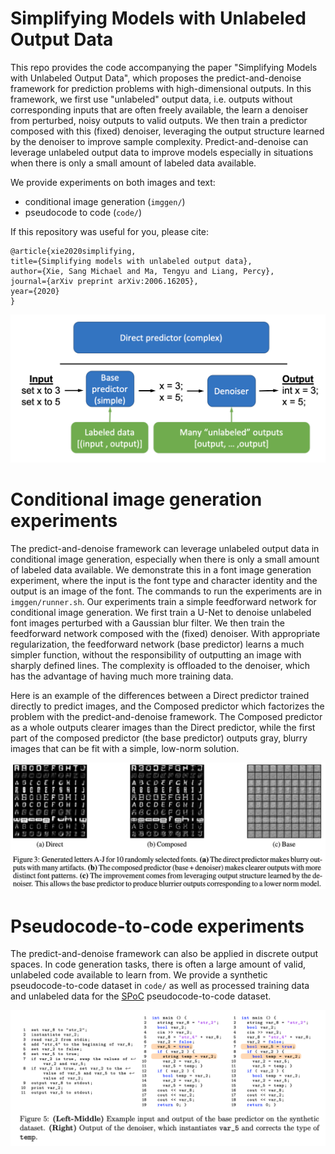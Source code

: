 # Simplifying Models with Unlabeled Output Data

This repo provides the code accompanying the paper "Simplifying Models with Unlabeled Output Data", which proposes the predict-and-denoise framework for prediction problems with high-dimensional outputs. In this framework, we first use "unlabeled" output data, i.e. outputs without corresponding inputs that are often freely available, the learn a denoiser from perturbed, noisy outputs to valid outputs. We then train a predictor composed with this (fixed) denoiser, leveraging the output structure learned by the denoiser to improve sample complexity.
Predict-and-denoise can leverage unlabeled output data to improve models especially in situations when there is only a small amount of labeled data available.

We provide experiments on both images and text:
- conditional image generation (`imggen/`)
- pseudocode to code (`code/`)

If this repository was useful for you, please cite:
```
@article{xie2020simplifying, 
title={Simplifying models with unlabeled output data}, 
author={Xie, Sang Michael and Ma, Tengyu and Liang, Percy},
journal={arXiv preprint arXiv:2006.16205}, 
year={2020} 
}
```
![cartoon](predict-and-denoise.png)

# Conditional image generation experiments

The predict-and-denoise framework can leverage unlabeled output data in conditional image generation, especially when there is only a small amount of labeled data available.  We demonstrate this in a font image generation experiment, where the input is the font type and character identity and the output is an image of the font.
The commands to run the experiments are in `imggen/runner.sh`.
Our experiments train a simple feedforward network for conditional image generation. We first train a U-Net to denoise unlabeled font images perturbed with a Gaussian blur filter. We then train the feedforward network composed with the (fixed) denoiser. With appropriate regularization, the feedforward network (base predictor) learns a much simpler function, without the responsibility of outputting an image with sharply defined lines. The complexity is offloaded to the denoiser, which has the advantage of having much more training data.

Here is an example of the differences between a Direct predictor trained directly to predict images, and the Composed predictor which factorizes the problem with the predict-and-denoise framework. The Composed predictor as a whole outputs clearer images than the Direct predictor, while the first part of the composed predictor (the base predictor) outputs gray, blurry images that can be fit with a simple, low-norm solution.

![font generation](imggen/font-generation.png)

# Pseudocode-to-code experiments

The predict-and-denoise framework can also be applied in discrete output spaces.
In code generation tasks, there is often a large amount of valid, unlabeled code available to learn from.
We provide a synthetic pseudocode-to-code dataset in `code/` as well as processed training data and unlabeled data for the [SPoC](https://github.com/Sumith1896/spoc) pseudocode-to-code dataset. 

![code generation](code/code-example.png)
